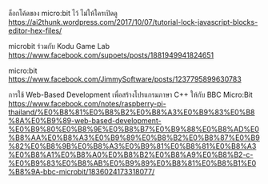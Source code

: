 ล็อกโค้ดของ micro:bit ไว้ ไม่ให้ใครเปิดดู
https://ai2thunk.wordpress.com/2017/10/07/tutorial-lock-javascript-blocks-editor-hex-files/

microbit ร่วมกับ Kodu Game Lab
https://www.facebook.com/supoets/posts/1881949941824651

micro:bit
https://www.facebook.com/JimmySoftware/posts/1237795899630783

การใช้ Web-Based Development เพื่อสร้างโปรแกรมภาษา C++ ให้กับ BBC Micro:Bit
https://www.facebook.com/notes/raspberry-pi-thailand/%E0%B8%81%E0%B8%B2%E0%B8%A3%E0%B9%83%E0%B8%8A%E0%B9%89-web-based-development-%E0%B9%80%E0%B8%9E%E0%B8%B7%E0%B9%88%E0%B8%AD%E0%B8%AA%E0%B8%A3%E0%B9%89%E0%B8%B2%E0%B8%87%E0%B9%82%E0%B8%9B%E0%B8%A3%E0%B9%81%E0%B8%81%E0%B8%A3%E0%B8%A1%E0%B8%A0%E0%B8%B2%E0%B8%A9%E0%B8%B2-c-%E0%B9%83%E0%B8%AB%E0%B9%89%E0%B8%81%E0%B8%B1%E0%B8%9A-bbc-microbit/1836024173318077/

